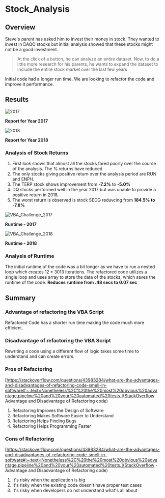 # Stock_Analysis

## Overview

Steve's parent has asked him to invest their money in stock. They wanted to invest in DAQO stocks but initial analysis showed that these stocks might not be a good investment. 
>At the click of a button, he can analyze an entire dataset. Now, to do a little more research for his parents, he wants to expand the dataset to include the entire stock market over the last few years

Initial code had a longer run time. We are looking to refactor the code and improve it performance.

## Results

![2017](https://user-images.githubusercontent.com/100053788/158299557-8acc4041-70e3-4a6e-9875-bb8ac71ae710.PNG)

**Report for Year 2017**

![2018](https://user-images.githubusercontent.com/100053788/158299559-e99a7513-0109-4a67-a2e2-4b8ebe534c45.PNG)

**Report for Year 2018**

### Analysis of Stock Returns

1. First look shows that almost all the stocks fared poorly over the course of the analysis. The % returns have reduced.
2. The only stocks giving positive return over the analysis period are RUN and ENPH. 
3. The TERP stock shows improvement from **-7.2%** to **-5.0%**
4. DQ stocks performed well in the year 2017 but was unable to provide a positive return in 2018.
5. The worst return is observed is stock SEDG reduvcing from **184.5% to -7.8%**

![VBA_Challenge_2017](https://user-images.githubusercontent.com/100053788/158301323-79539496-691d-4b48-afc8-32c392432a27.PNG)

**Runtime - 2017**

![VBA_Challenge_2018](https://user-images.githubusercontent.com/100053788/158301327-66c69f9b-24e3-4527-ba67-a831a676d4db.PNG)

**Runtime - 2018**

### Analysis of Runtime

The initial runtime of the code was a bit longer as we have to run a nested loop which creates 12 * 3013 iterations.
The refactored code utilizes a single loop and uses array to store the data of the stocks, which saves the runtime of the code. **Reduces runtime from .48 secs to 0.07 sec**

## Summary

### Advantage of refactoring the VBA Script

Refactored Code has a shorter run time making the code much more efficient.

### Disadvantage of refactoring the VBA Script

Rewriting a code using a different flow of logic takes some time to understand and can create errors.

### Pros of Refactoring

[https://stackoverflow.com/questions/43983284/what-are-the-advantages-and-disadvantages-of-refactoring-code-smell-in-software#:~:text=Nonetheless%2C%20the%20most%20obvious%20advantage,pipeline%20and%20your%20automated%20tests.](StackOverflow - Advantage and Disadvantage of Refactoring code)
1. Refactoring Improves the Design of Software
2. Refactoring Makes Software Easier to Understand
3. Refactoring Helps Finding Bugs
4. Refactoring Helps Programming Faster

### Cons of Refactoring

[https://stackoverflow.com/questions/43983284/what-are-the-advantages-and-disadvantages-of-refactoring-code-smell-in-software#:~:text=Nonetheless%2C%20the%20most%20obvious%20advantage,pipeline%20and%20your%20automated%20tests.](StackOverflow - Advantage and Disadvantage of Refactoring code)
 1. It's risky when the application is big 
 2. It's risky when the existing code doesn't have proper test cases 
 3. It's risky when developers do not understand what's all about
